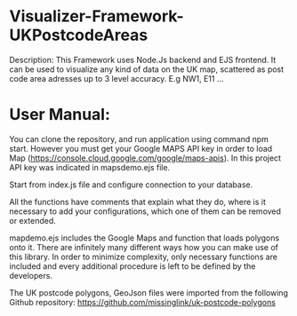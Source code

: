 # Visualizer-Framework-UKPostcodeAreas

Description:
This Framework uses Node.Js backend and EJS frontend. 
It can be used to visualize any kind of data on the UK map, scattered as post code area adresses up to 3 level accuracy.
E.g NW1, E11 ... 


# User Manual: 

You can clone the repository, and run application using command npm start. However you must get your Google MAPS API key in order to load Map (https://console.cloud.google.com/google/maps-apis). In this project API key was indicated in mapsdemo.ejs file. 

Start from index.js file and configure connection to your database. 

All the functions have comments that explain what they do, where is it necessary to add your configurations, which one of them can be removed or extended.

mapdemo.ejs includes the Google Maps and function that loads polygons onto it. 
There are infinitely many different ways how you can make use of this library. In order to minimize complexity, only necessary functions are included and every additional procedure is left to be defined by the developers. 

The UK postcode polygons, GeoJson files were imported from the following Github repository: https://github.com/missinglink/uk-postcode-polygons

